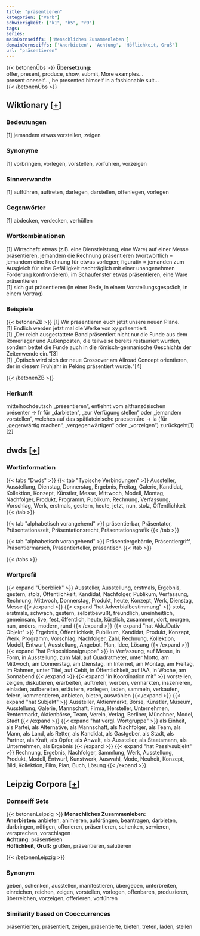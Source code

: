 ```yaml
---
title: "präsentieren"
kategorien: ["Verb"]
schwierigkeit: ["k1", "h5", "r9"]
tags:
series:
mainDornseiffs: ['Menschliches Zusammenleben']
domainDornseiffs: ['Anerbieten', 'Achtung', 'Höflichkeit, Gruß']
url: "präsentieren"
---
```


{{< betonenÜbs >}}
**Übersetzung:**  
offer, present, produce, show, submit, More examples...  
present oneself..., he presented himself in a fashionable suit...  
{{< /betonenÜbs >}}

## Wiktionary [[+](https://de.wiktionary.org/wiki/präsentieren)]

### Bedeutungen
[1] jemandem etwas vorstellen, zeigen  

### Synonyme
[1] vorbringen, vorlegen, vorstellen, vorführen, vorzeigen  

### Sinnverwandte
[1] aufführen, auftreten, darlegen, darstellen, offenlegen, vorlegen  

### Gegenwörter
[1] abdecken, verdecken, verhüllen  

### Wortkombinationen
[1] Wirtschaft: etwas (z.B. eine Dienstleistung, eine Ware) auf einer Messe präsentieren, jemandem die Rechnung präsentieren (wortwörtlich = jemandem eine Rechnung für etwas vorlegen; figurativ = jemanden zum Ausgleich für eine Gefälligkeit nachträglich mit einer unangenehmen Forderung konfrontieren), im Schaufenster etwas präsentieren, eine Ware präsentieren  
[1] sich gut präsentieren (in einer Rede, in einem Vorstellungsgespräch, in einem Vortrag)  

### Beispiele
{{< betonenZB >}}
[1] Wir präsentieren euch jetzt unsere neuen Pläne.  
[1] Endlich werden jetzt mal die Werke von xy präsentiert.  
[1] „Der reich ausgestattete Band präsentiert nicht nur die Funde aus dem Römerlager und Außenposten, die teilweise bereits restauriert wurden, sondern bettet die Funde auch in die römisch-germanische Geschichte der Zeitenwende ein.“[3]  
[1] „Optisch wird sich der neue Crossover am Allroad Concept orientieren, der in diesem Frühjahr in Peking präsentiert wurde.“[4]  

{{< /betonenZB >}}
### Herkunft
mittelhochdeutsch „prēsentieren“, entlehnt vom altfranzösischen présenter → fr für „darbieten“, „zur Verfügung stellen“ oder „jemandem vorstellen“, welches auf das spätlateinische praesentāre → la (für „gegenwärtig machen“, „vergegenwärtigen“ oder „vorzeigen“) zurückgeht[1][2]  



## dwds [[+](https://www.dwds.de/wb/präsentieren)]

### Wortinformation
{{< tabs "Dwds" >}}
{{< tab "Typische Verbindungen" >}}
Aussteller, Ausstellung, Dienstag, Donnerstag, Ergebnis, Freitag, Galerie, Kandidat, Kollektion, Konzept, Künstler, Messe, Mittwoch, Modell, Montag, Nachfolger, Produkt, Programm, Publikum, Rechnung, Verfassung, Vorschlag, Werk, erstmals, gestern, heute, jetzt, nun, stolz, Öffentlichkeit
{{< /tab >}}

{{< tab "alphabetisch vorangehend" >}}
präsentierbar, Präsentator, Präsentationszeit, Präsentationsrecht, Präsentationsgrafik
{{< /tab >}}

{{< tab "alphabetisch vorangehend" >}}
Präsentiergebärde, Präsentiergriff, Präsentiermarsch, Präsentierteller, präsentisch
{{< /tab >}}

{{< /tabs >}}

### Wortprofil
{{< expand "Überblick" >}} Aussteller, Ausstellung, erstmals, Ergebnis, gestern, stolz, Öffentlichkeit, Kandidat, Nachfolger, Publikum, Verfassung, Rechnung, Mittwoch, Donnerstag, Produkt, heute, Konzept, Werk, Dienstag, Messe {{< /expand >}}
{{< expand "hat Adverbialbestimmung" >}} stolz, erstmals, schwach, gestern, selbstbewußt, freundlich, uneinheitlich, gemeinsam, live, fest, öffentlich, heute, kürzlich, zusammen, dort, morgen, nun, anders, modern, rund {{< /expand >}}
{{< expand "hat Akk./Dativ-Objekt" >}} Ergebnis, Öffentlichkeit, Publikum, Kandidat, Produkt, Konzept, Werk, Programm, Vorschlag, Nachfolger, Zahl, Rechnung, Kollektion, Modell, Entwurf, Ausstellung, Angebot, Plan, Idee, Lösung {{< /expand >}}
{{< expand "hat Präpositionalgruppe" >}} in Verfassung, auf Messe, in Form, in Ausstellung, zum Mal, auf Quadratmeter, unter Motto, am Mittwoch, am Donnerstag, am Dienstag, im Internet, am Montag, am Freitag, im Rahmen, unter Titel, auf Cebit, in Öffentlichkeit, auf IAA, in Woche, am Sonnabend {{< /expand >}}
{{< expand "in Koordination mit" >}} vorstellen, zeigen, diskutieren, erarbeiten, auftreten, werben, vermarkten, inszenieren, einladen, aufbereiten, erläutern, vorlegen, laden, sammeln, verkaufen, feiern, kommentieren, anbieten, bieten, auswählen {{< /expand >}}
{{< expand "hat Subjekt" >}} Aussteller, Aktienmarkt, Börse, Künstler, Museum, Ausstellung, Galerie, Mannschaft, Firma, Hersteller, Unternehmen, Rentenmarkt, Aktienbörse, Team, Verein, Verlag, Berliner, Münchner, Model, Stadt {{< /expand >}}
{{< expand "hat vergl. Wortgruppe" >}} als Einheit, als Partei, als Alternative, als Mannschaft, als Nachfolger, als Team, als Mann, als Land, als Retter, als Kandidat, als Gastgeber, als Stadt, als Partner, als Kraft, als Opfer, als Anwalt, als Aussteller, als Staatsmann, als Unternehmen, als Ergebnis {{< /expand >}}
{{< expand "hat Passivsubjekt" >}} Rechnung, Ergebnis, Nachfolger, Sammlung, Werk, Ausstellung, Produkt, Modell, Entwurf, Kunstwerk, Auswahl, Mode, Neuheit, Konzept, Bild, Kollektion, Film, Plan, Buch, Lösung {{< /expand >}}

## Leipzig Corpora [[+](https://corpora.uni-leipzig.de/en/res?word=präsentieren&corpusId=deu_newscrawl-public_2018)]

### Dornseiff Sets
{{< betonenLeipzig >}}
**Menschliches Zusammenleben:**  
**Anerbieten:** anbieten, animieren, aufdrängen, beantragen, darbieten, darbringen, nötigen, offerieren, präsentieren, schenken, servieren, versprechen, vorschlagen  
**Achtung:** präsentieren  
**Höflichkeit, Gruß:** grüßen, präsentieren, salutieren  

{{< /betonenLeipzig >}}

### Synonym
geben, schenken, ausstellen, manifestieren, übergeben, unterbreiten, einreichen, reichen, zeigen, vorstellen, vorlegen, offenbaren, produzieren, überreichen, vorzeigen, offerieren, vorführen


### Similarity based on Cooccurrences
präsentierten, präsentiert, zeigen, präsentierte, bieten, treten, laden, stellen


